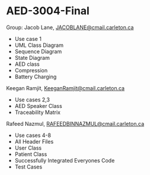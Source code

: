 # AED-3004-Final

Group: 
Jacob Lane, JACOBLANE@cmail.carleton.ca
- Use case 1
- UML Class Diagram
- Sequence Diagram
- State Diagram
- AED class
- Compression
- Battery Charging
  
Keegan Ramjit, KeeganRamjit@cmail.carleton.ca
- Use cases 2,3
- AED Speaker Class
- Traceability Matrix
  
Rafeed Nazmul, RAFEEDBINNAZMUL@cmail.carleton.ca
- Use cases 4-8
- All Header Files
- User Class
- Patient Class
- Successfully Integrated Everyones Code
- Test Cases



